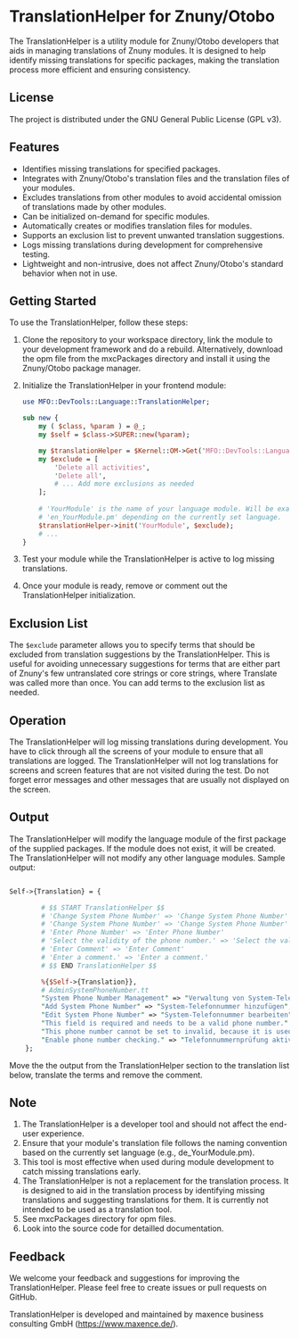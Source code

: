 # TranslationHelper for Znuny/Otobo

The TranslationHelper is a utility module for Znuny/Otobo developers that aids in managing translations of Znuny modules. It is designed to help identify missing translations for specific packages, making the translation process more efficient and ensuring consistency.

## License

The project is distributed under the GNU General Public License (GPL v3).

## Features

- Identifies missing translations for specified packages.
- Integrates with Znuny/Otobo's translation files and the translation files of your modules.
- Excludes translations from other modules to avoid accidental omission of translations made by other modules.
- Can be initialized on-demand for specific modules.
- Automatically creates or modifies translation files for modules.
- Supports an exclusion list to prevent unwanted translation suggestions.
- Logs missing translations during development for comprehensive testing.
- Lightweight and non-intrusive, does not affect Znuny/Otobo's standard behavior when not in use.

## Getting Started

To use the TranslationHelper, follow these steps:

1.  Clone the repository to your workspace directory, link the module to your development framework and do a rebuild.
Alternatively, download the opm file from the mxcPackages directory and install it using the Znuny/Otobo package manager.

2. Initialize the TranslationHelper in your frontend module:
   ```perl
   use MFO::DevTools::Language::TranslationHelper;

   sub new {
       my ( $class, %param ) = @_;
       my $self = $class->SUPER::new(%param);

       my $translationHelper = $Kernel::OM->Get('MFO::DevTools::Language::TranslationHelper');
       my $exclude = [
           'Delete all activities',
           'Delete all',
           # ... Add more exclusions as needed
       ];
      
       # 'YourModule' is the name of your language module. Will be exanded to 'de_YourModule.pm' or 
       # 'en_YourModule.pm' depending on the currently set language.
       $translationHelper->init('YourModule', $exclude); 
       # ...
   }
3. Test your module while the TranslationHelper is active to log missing translations.
4. Once your module is ready, remove or comment out the TranslationHelper initialization.

## Exclusion List

The `$exclude` parameter allows you to specify terms that should be excluded from translation suggestions by the TranslationHelper. This is useful for avoiding unnecessary suggestions for terms that are either part of Znuny's few untranslated core strings or core strings, where Translate was called more than once. You can add terms to the exclusion list as needed.

## Operation

The TranslationHelper will log missing translations during development. You have to click through all the screens of your module to ensure that all translations are logged. The TranslationHelper will not log translations for screens and screen features that are not visited during the test. Do not forget error messages and other messages that are usually not displayed on the screen.
## Output

The TranslationHelper will modify the language module of the first package of the supplied packages. If the module does not exist, it will be created. The TranslationHelper will not modify any other language modules.
Sample output:
```perl

Self->{Translation} = {

        # $$ START TranslationHelper $$
        # 'Change System Phone Number' => 'Change System Phone Number'
        # 'Change System Phone Number' => 'Change System Phone Number'
        # 'Enter Phone Number' => 'Enter Phone Number'
        # 'Select the validity of the phone number.' => 'Select the validity of the phone number.'
        # 'Enter Comment' => 'Enter Comment'
        # 'Enter a comment.' => 'Enter a comment.'
        # $$ END TranslationHelper $$

        %{$Self->{Translation}},
        # AdminSystemPhoneNumber.tt
        "System Phone Number Management" => "Verwaltung von System-Telefonnummern",
        "Add System Phone Number" => "System-Telefonnummer hinzufügen",
        "Edit System Phone Number" => "System-Telefonnummer bearbeiten",
        "This field is required and needs to be a valid phone number." => "Dieses Feld ist erforderlich und muss eine gültige Telefonnummer sein.",
        "This phone number cannot be set to invalid, because it is used in one or more queue(s) or auto response(s)." => "Diese Telefonnummer kann nicht auf ungültig gesetzt werden, da sie in einer oder mehreren Queue(s) oder Auto Response(s) verwendet wird.",
        "Enable phone number checking." => "Telefonnummernprüfung aktivieren.",
    };
```
Move the the output from the TranslationHelper section to the translation list below, translate the terms and remove the comment.

## Note

1. The TranslationHelper is a developer tool and should not affect the end-user experience.
2. Ensure that your module's translation file follows the naming convention based on the currently set language (e.g., de_YourModule.pm).
3. This tool is most effective when used during module development to catch missing translations early.
4. The TranslationHelper is not a replacement for the translation process. It is designed to aid in the translation process by identifying missing translations and suggesting translations for them. It is currently not intended to be used as a translation tool.
5. See mxcPackages directory for opm files.
5. Look into the source code for detailled documentation.

## Feedback

We welcome your feedback and suggestions for improving the TranslationHelper. Please feel free to create issues or pull requests on GitHub.

TranslationHelper is developed and maintained by maxence business consulting GmbH (https://www.maxence.de/).
